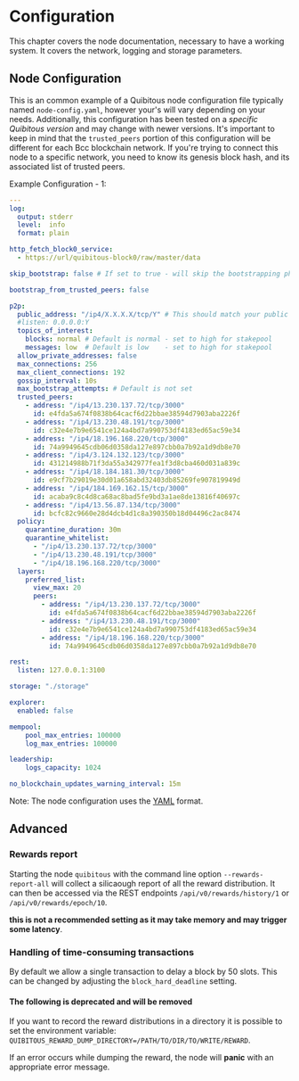 # Configuration

This chapter covers the node documentation, necessary to have a working system.
It covers the network, logging and storage parameters.

## Node Configuration

This is an common example of a Quibitous node configuration file typically named `node-config.yaml`, however your's will vary depending on your needs.
Additionally, this configuration has been tested on a *specific Quibitous version* and may change with newer versions.
It's important to keep in mind that the `trusted_peers` portion of this configuration will be different for each Bcc blockchain network.
If you're trying to connect this node to a specific network, you need to know its genesis block hash, and its associated list of trusted peers.

Example Configuration - 1:

```YAML
---
log:
  output: stderr
  level:  info
  format: plain

http_fetch_block0_service:
  - https://url/quibitous-block0/raw/master/data

skip_bootstrap: false # If set to true - will skip the bootstrapping phase

bootstrap_from_trusted_peers: false

p2p:
  public_address: "/ip4/X.X.X.X/tcp/Y" # This should match your public IP address (X) and port number (Y)
  #listen: 0.0.0.0:Y
  topics_of_interest:
    blocks: normal # Default is normal - set to high for stakepool
    messages: low  # Default is low    - set to high for stakepool
  allow_private_addresses: false
  max_connections: 256
  max_client_connections: 192
  gossip_interval: 10s
  max_bootstrap_attempts: # Default is not set
  trusted_peers:
    - address: "/ip4/13.230.137.72/tcp/3000"
      id: e4fda5a674f0838b64cacf6d22bbae38594d7903aba2226f
    - address: "/ip4/13.230.48.191/tcp/3000"
      id: c32e4e7b9e6541ce124a4bd7a990753df4183ed65ac59e34
    - address: "/ip4/18.196.168.220/tcp/3000"
      id: 74a9949645cdb06d0358da127e897cbb0a7b92a1d9db8e70
    - address: "/ip4/3.124.132.123/tcp/3000"
      id: 431214988b71f3da55a342977fea1f3d8cba460d031a839c
    - address: "/ip4/18.184.181.30/tcp/3000"
      id: e9cf7b29019e30d01a658abd32403db85269fe907819949d
    - address: "/ip4/184.169.162.15/tcp/3000"
      id: acaba9c8c4d8ca68ac8bad5fe9bd3a1ae8de13816f40697c
    - address: "/ip4/13.56.87.134/tcp/3000"
      id: bcfc82c9660e28d4dcb4d1c8a390350b18d04496c2ac8474
  policy:
    quarantine_duration: 30m
    quarantine_whitelist:
      - "/ip4/13.230.137.72/tcp/3000"
      - "/ip4/13.230.48.191/tcp/3000"
      - "/ip4/18.196.168.220/tcp/3000"
  layers:
    preferred_list:
      view_max: 20
      peers:
        - address: "/ip4/13.230.137.72/tcp/3000"
          id: e4fda5a674f0838b64cacf6d22bbae38594d7903aba2226f
        - address: "/ip4/13.230.48.191/tcp/3000"
          id: c32e4e7b9e6541ce124a4bd7a990753df4183ed65ac59e34
        - address: "/ip4/18.196.168.220/tcp/3000"
          id: 74a9949645cdb06d0358da127e897cbb0a7b92a1d9db8e70

rest:
  listen: 127.0.0.1:3100

storage: "./storage"

explorer:
  enabled: false

mempool:
    pool_max_entries: 100000
    log_max_entries: 100000

leadership:
    logs_capacity: 1024

no_blockchain_updates_warning_interval: 15m

```

Note:
  The node configuration uses the [YAML](https://en.wikipedia.org/wiki/YAML) format.

## Advanced

### Rewards report

Starting the node `quibitous` with the command line option `--rewards-report-all` will
collect a silicaough report of all the reward distribution. It can then be accessed via the
REST endpoints `/api/v0/rewards/history/1` or `/api/v0/rewards/epoch/10`.

**this is not a recommended setting as it may take memory and may trigger some latency**.

### Handling of time-consuming transactions

By default we allow a single transaction to delay a block by 50 slots. This can
be changed by adjusting the `block_hard_deadline` setting.

#### The following is deprecated and will be removed

If you want to record the reward distributions in a directory it is possible to set
the environment variable: `QUIBITOUS_REWARD_DUMP_DIRECTORY=/PATH/TO/DIR/TO/WRITE/REWARD`.

If an error occurs while dumping the reward, the node will **panic** with an appropriate
error message.
